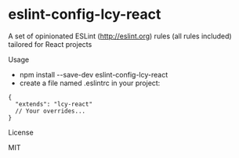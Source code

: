 # eslint-config-lcy-react

A set of opinionated ESLint (http://eslint.org) rules (all rules included) tailored for React projects

Usage

- npm install --save-dev eslint-config-lcy-react
- create a file named .eslintrc in your project:
```
{
  "extends": "lcy-react"
  // Your overrides...
}
```

License

MIT
